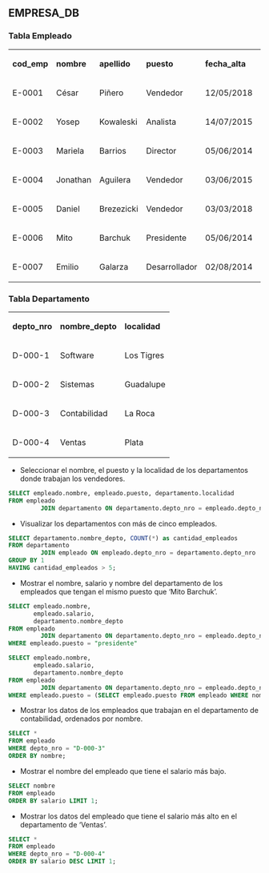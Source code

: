 ## EMPRESA_DB

### Tabla Empleado

<table>
<tbody>
<tr>
<td>
<p><strong>cod_emp</strong></p>
</td>
<td>
<p><strong>nombre</strong></p>
</td>
<td>
<p><strong>apellido</strong></p>
</td>
<td>
<p><strong>puesto</strong></p>
</td>
<td>
<p><strong>fecha_alta</strong></p>
</td>
<td>
<p><strong>salario</strong></p>
</td>
<td>
<p><strong>comision</strong></p>
</td>
<td>
<p><strong>depto_nro</strong></p>
</td>
</tr>
<tr>
<td>
<p><span style="font-weight: 400;">E-0001</span></p>
</td>
<td>
<p><span style="font-weight: 400;">C&eacute;sar</span></p>
</td>
<td>
<p><span style="font-weight: 400;">Pi&ntilde;ero</span></p>
</td>
<td>
<p><span style="font-weight: 400;">Vendedor</span></p>
</td>
<td>
<p><span style="font-weight: 400;">12/05/2018</span></p>
</td>
<td>
<p><span style="font-weight: 400;">80000</span></p>
</td>
<td>
<p><span style="font-weight: 400;">15000</span></p>
</td>
<td>
<p><span style="font-weight: 400;">D-000-4</span></p>
</td>
</tr>
<tr>
<td>
<p><span style="font-weight: 400;">E-0002</span></p>
</td>
<td>
<p><span style="font-weight: 400;">Yosep</span></p>
</td>
<td>
<p><span style="font-weight: 400;">Kowaleski</span></p>
</td>
<td>
<p><span style="font-weight: 400;">Analista</span></p>
</td>
<td>
<p><span style="font-weight: 400;">14/07/2015</span></p>
</td>
<td>
<p><span style="font-weight: 400;">140000</span></p>
</td>
<td>
<p><span style="font-weight: 400;">0</span></p>
</td>
<td>
<p><span style="font-weight: 400;">D-000-2</span></p>
</td>
</tr>
<tr>
<td>
<p><span style="font-weight: 400;">E-0003</span></p>
</td>
<td>
<p><span style="font-weight: 400;">Mariela</span></p>
</td>
<td>
<p><span style="font-weight: 400;">Barrios</span></p>
</td>
<td>
<p><span style="font-weight: 400;">Director</span></p>
</td>
<td>
<p><span style="font-weight: 400;">05/06/2014</span></p>
</td>
<td>
<p><span style="font-weight: 400;">185000</span></p>
</td>
<td>
<p><span style="font-weight: 400;">0</span></p>
</td>
<td>
<p><span style="font-weight: 400;">D-000-3</span></p>
</td>
</tr>
<tr>
<td>
<p><span style="font-weight: 400;">E-0004</span></p>
</td>
<td>
<p><span style="font-weight: 400;">Jonathan</span></p>
</td>
<td>
<p><span style="font-weight: 400;">Aguilera</span></p>
</td>
<td>
<p><span style="font-weight: 400;">Vendedor</span></p>
</td>
<td>
<p><span style="font-weight: 400;">03/06/2015</span></p>
</td>
<td>
<p><span style="font-weight: 400;">85000</span></p>
</td>
<td>
<p><span style="font-weight: 400;">10000</span></p>
</td>
<td>
<p><span style="font-weight: 400;">D-000-4</span></p>
</td>
</tr>
<tr>
<td>
<p><span style="font-weight: 400;">E-0005</span></p>
</td>
<td>
<p><span style="font-weight: 400;">Daniel</span></p>
</td>
<td>
<p><span style="font-weight: 400;">Brezezicki</span></p>
</td>
<td>
<p><span style="font-weight: 400;">Vendedor</span></p>
</td>
<td>
<p><span style="font-weight: 400;">03/03/2018</span></p>
</td>
<td>
<p><span style="font-weight: 400;">83000</span></p>
</td>
<td>
<p><span style="font-weight: 400;">10000</span></p>
</td>
<td>
<p><span style="font-weight: 400;">D-000-4</span></p>
</td>
</tr>
<tr>
<td>
<p><span style="font-weight: 400;">E-0006</span></p>
</td>
<td>
<p><span style="font-weight: 400;">Mito</span></p>
</td>
<td>
<p><span style="font-weight: 400;">Barchuk</span></p>
</td>
<td>
<p><span style="font-weight: 400;">Presidente</span></p>
</td>
<td>
<p><span style="font-weight: 400;">05/06/2014</span></p>
</td>
<td>
<p><span style="font-weight: 400;">190000</span></p>
</td>
<td>
<p><span style="font-weight: 400;">0</span></p>
</td>
<td>
<p><span style="font-weight: 400;">D-000-3</span></p>
</td>
</tr>
<tr>
<td>
<p><span style="font-weight: 400;">E-0007</span></p>
</td>
<td>
<p><span style="font-weight: 400;">Emilio</span></p>
</td>
<td>
<p><span style="font-weight: 400;">Galarza</span></p>
</td>
<td>
<p><span style="font-weight: 400;">Desarrollador</span></p>
</td>
<td>
<p><span style="font-weight: 400;">02/08/2014</span></p>
</td>
<td>
<p><span style="font-weight: 400;">60000</span></p>
</td>
<td>
<p><span style="font-weight: 400;">0</span></p>
</td>
<td>
<p><span style="font-weight: 400;">D-000-1</span></p>
</td>
</tr>
</tbody>
</table>

### Tabla Departamento

<table>
<tbody>
<tr>
<td>
<p><strong>depto_nro</strong></p>
</td>
<td>
<p><strong>nombre_depto</strong></p>
</td>
<td>
<p><strong>localidad</strong></p>
</td>
</tr>
<tr>
<td>
<p><span style="font-weight: 400;">D-000-1</span></p>
</td>
<td>
<p><span style="font-weight: 400;">Software</span></p>
</td>
<td>
<p><span style="font-weight: 400;">Los Tigres</span></p>
</td>
</tr>
<tr>
<td>
<p><span style="font-weight: 400;">D-000-2</span></p>
</td>
<td>
<p><span style="font-weight: 400;">Sistemas</span></p>
</td>
<td>
<p><span style="font-weight: 400;">Guadalupe</span></p>
</td>
</tr>
<tr>
<td>
<p><span style="font-weight: 400;">D-000-3</span></p>
</td>
<td>
<p><span style="font-weight: 400;">Contabilidad</span></p>
</td>
<td>
<p><span style="font-weight: 400;">La Roca</span></p>
</td>
</tr>
<tr>
<td>
<p><span style="font-weight: 400;">D-000-4</span></p>
</td>
<td>
<p><span style="font-weight: 400;">Ventas</span></p>
</td>
<td>
<p><span style="font-weight: 400;">Plata</span></p>
</td>
</tr>
</tbody>
</table>

- Seleccionar el nombre, el puesto y la localidad de los departamentos donde trabajan los vendedores.

~~~~sql
SELECT empleado.nombre, empleado.puesto, departamento.localidad
FROM empleado
         JOIN departamento ON departamento.depto_nro = empleado.depto_nro;
~~~~

- Visualizar los departamentos con más de cinco empleados.

~~~~sql
SELECT departamento.nombre_depto, COUNT(*) as cantidad_empleados
FROM departamento
         JOIN empleado ON empleado.depto_nro = departamento.depto_nro
GROUP BY 1
HAVING cantidad_empleados > 5;

~~~~

- Mostrar el nombre, salario y nombre del departamento de los empleados que tengan el mismo puesto que ‘Mito Barchuk’.

~~~~sql
SELECT empleado.nombre,
       empleado.salario,
       departamento.nombre_depto
FROM empleado
         JOIN departamento ON departamento.depto_nro = empleado.depto_nro
WHERE empleado.puesto = "presidente"
~~~~

~~~~sql
SELECT empleado.nombre,
       empleado.salario,
       departamento.nombre_depto
FROM empleado
         JOIN departamento ON departamento.depto_nro = empleado.depto_nro
WHERE empleado.puesto = (SELECT empleado.puesto FROM empleado WHERE nombre = "Mito" AND apellido = "Barchuk")
~~~~

- Mostrar los datos de los empleados que trabajan en el departamento de contabilidad, ordenados por nombre.

~~~~sql
SELECT *
FROM empleado
WHERE depto_nro = "D-000-3"
ORDER BY nombre;
~~~~

- Mostrar el nombre del empleado que tiene el salario más bajo.

~~~~sql
SELECT nombre
FROM empleado
ORDER BY salario LIMIT 1;
~~~~

- Mostrar los datos del empleado que tiene el salario más alto en el departamento de ‘Ventas’.

~~~~sql
SELECT *
FROM empleado
WHERE depto_nro = "D-000-4"
ORDER BY salario DESC LIMIT 1;
~~~~


